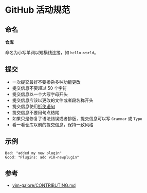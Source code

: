# GitHub 活动规范

## 命名

**仓库**

命名为小写单词以短横线连接，如 `hello-world`。

## 提交

* 一次提交最好不要掺杂多种功能更改
* 提交信息不要超过 50 个字符
* 提交信息以一个大写字母开头
* 提交信息应该以更改的文件或者段名称开头
* 提交信息使用[祈使语句][2]
* 提交信息不要用句点结尾
* 如果只是修复了语法错误或者排版，提交信息可以写 `Grammar` 或 `Typo`
* 看一看仓库以前的提交信息，保持一致风格

## 示例

```
Bad: "added my new plugin"
Good: "Plugins: add vim-newplugin"
```

## 参考

* [vim-galore/CONTRIBUTING.md][1]

[1]: https://github.com/mhinz/vim-galore/blob/master/CONTRIBUTING.md
[2]: https://en.wikipedia.org/wiki/Imperative_mood
